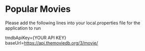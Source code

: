 # Popular Movies

Please add the following lines into your local.properties file for the application to run 

tmdbApiKey={YOUR API KEY} </br>
baseUrl=https://api.themoviedb.org/3/movie/
